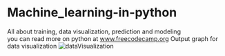 # Machine_learning-in-python
All about training, data visualization, prediction and modeling  
you can read more on python at www.freecodecamp.org
Output graph for data visualization
![dataVisualization](https://user-images.githubusercontent.com/34624703/72043718-ed082680-32c2-11ea-8110-862c99cbe479.png)
